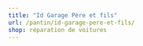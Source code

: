 ```yaml
---
title: "Id Garage Père et fils"
url: /pantin/id-garage-pere-et-fils/
shop: réparation de voitures
---
```

